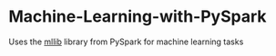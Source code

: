 # Machine-Learning-with-PySpark
Uses the [mllib](http://spark.apache.org/docs/2.0.0/api/python/pyspark.mllib.html) library from PySpark for machine learning tasks 
